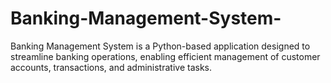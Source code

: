 # Banking-Management-System-
Banking Management System is a Python-based application designed to streamline banking operations, enabling efficient management of customer accounts, transactions, and administrative tasks.
